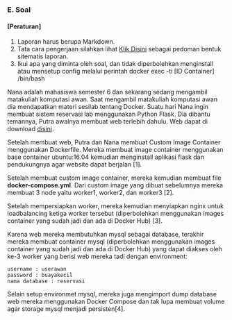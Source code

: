 ### E. Soal

#### [Peraturan]
1. Laporan harus berupa Markdown.
2. Tata cara pengerjaan silahkan lihat [Klik Disini](https://github.com/dzakybd/PKSJ_Tugas) sebagai pedoman bentuk sitematis laporan.
3. Ikui apa yang diminta oleh soal, dan tidak diperbolehkan menginstall atau mensetup config melalui perintah docker exec -ti [ID Container] /bin/bash

Nana adalah mahasiswa semester 6 dan sekarang sedang mengambil matakuliah komputasi awan. Saat mengambil matakuliah komputasi awan dia mendapatkan materi sesilab tentang Docker. Suatu hari Nana ingin membuat sistem reservasi lab menggunakan Python Flask. Dia dibantu temannya, Putra awalnya membuat web terlebih dahulu. Web dapat di download [disini](https://cloud.fathoniadi.my.id/reservasi.zip).

Setelah membuat web, Putra dan Nana membuat Custom Image Container menggunakan Dockerfile. Mereka membuat image container menggunakan base container ubuntu:16.04 kemudian menginstall aplikasi flask dan pendukungnya agar website dapat berjalan [1].

Setelah membuat custom image container, mereka kemudian membuat file __docker-compose.yml__. Dari custom image yang dibuat sebelumnya mereka membuat 3 node yaitu worker1, worker2, dan worker3 [2].

Setelah mempersiapkan worker, mereka kemudian menyiapkan nginx untuk loadbalancing ketiga worker tersebut (diperbolehkan menggunakan images container yang sudah jadi dan ada di Docker Hub) [3].

Karena web mereka membutuhkan mysql sebagai database, terakhir mereka membuat container mysql (diperbolehkan menggunakan images container yang sudah jadi dan ada di Docker Hub)  yang dapat diakses oleh ke-3 worker yang berisi web mereka tadi dengan environment:

    username : userawan
    password : buayakecil
    nama database : reservasi

Selain setup environmet mysql, mereka juga mengimport dump database web mereka menggunakan Docker Compose dan tak lupa membuat volume agar storage mysql menjadi persisten[4].
